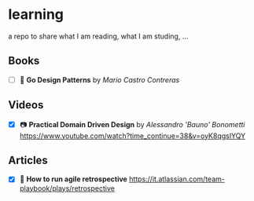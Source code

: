 # learning

a repo to share what I am reading, what I am studing, ...

## Books

 - [ ] :notebook: **Go Design Patterns** by *Mario Castro Contreras*

## Videos

 - [x] :camera: **Practical Domain Driven Design** by *Alessandro 'Bauno' Bonometti* https://www.youtube.com/watch?time_continue=38&v=oyK8qgsIYQY

## Articles

 - [x] :newspaper: **How to run agile retrospective** https://it.atlassian.com/team-playbook/plays/retrospective

